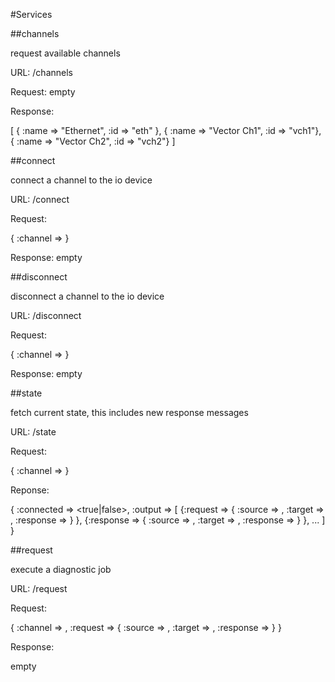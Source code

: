 
#Services


##channels

request available channels

URL: /channels

Request: empty

Response:

  [
    { :name => "Ethernet", :id => "eth" },
    { :name => "Vector Ch1", :id => "vch1"},
    { :name => "Vector Ch2", :id => "vch2"}
  ]

##connect

connect a channel to the io device

URL: /connect

Request:

  { :channel => <channel id> }

Response: empty

##disconnect

disconnect a channel to the io device

URL: /disconnect

Request:

  { :channel => <channel id> }

Response: empty

##state

fetch current state, this includes new response messages

URL: /state

Request:

  { :channel => <channel id> }

Reponse:

  { 
    :connected => <true|false>,
    :output => [
      {:request => { :source => <source id>, :target => <target id>, :response => <data> } },
      {:response => { :source => <source id>, :target => <target id>, :response => <data> } },
      ...
    ]
  }

##request

execute a diagnostic job

URL: /request

Request:

  { 
    :channel => <channel id>,
    :request => { :source => <source id>, :target => <target id>, :response => <data> }
  }

Response:

  empty

